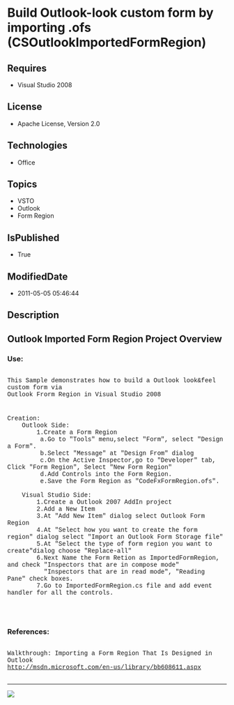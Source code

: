 # Build Outlook-look custom form by importing .ofs (CSOutlookImportedFormRegion)
## Requires
* Visual Studio 2008
## License
* Apache License, Version 2.0
## Technologies
* Office
## Topics
* VSTO
* Outlook
* Form Region
## IsPublished
* True
## ModifiedDate
* 2011-05-05 05:46:44
## Description

<p style="font-family:Courier New"></p>
<h2>Outlook Imported Form Region Project Overview</h2>
<p style="font-family:Courier New"></p>
<h3>Use:</h3>
<p style="font-family:Courier New"><br>
This Sample demonstrates how to build a Outlook look&feel custom form via<br>
Outlook Frorm Region in Visual Studio 2008<br>
<br>
</p>
<h3></h3>
<p style="font-family:Courier New">Creation:<br>
&nbsp;&nbsp;&nbsp;&nbsp;Outlook Side:<br>
&nbsp;&nbsp;&nbsp;&nbsp;&nbsp;&nbsp;&nbsp;&nbsp;1.Create a Form Region<br>
&nbsp;&nbsp;&nbsp;&nbsp;&nbsp;&nbsp;&nbsp;&nbsp; a.Go to &quot;Tools&quot; menu,select &quot;Form&quot;, select &quot;Design a Form&quot;.<br>
&nbsp;&nbsp;&nbsp;&nbsp;&nbsp;&nbsp;&nbsp;&nbsp; b.Select &quot;Message&quot; at &quot;Design From&quot; dialog<br>
&nbsp;&nbsp;&nbsp;&nbsp;&nbsp;&nbsp;&nbsp;&nbsp; c.On the Active Inspector,go to &quot;Developer&quot; tab, Click &quot;Form Region&quot;, Select &quot;New Form Region&quot;<br>
&nbsp;&nbsp;&nbsp;&nbsp;&nbsp;&nbsp;&nbsp;&nbsp; d.Add Controls into the Form Region.<br>
&nbsp;&nbsp;&nbsp;&nbsp;&nbsp;&nbsp;&nbsp;&nbsp; e.Save the Form Region as &quot;CodeFxFormRegion.ofs&quot;.<br>
<br>
&nbsp;&nbsp;&nbsp;&nbsp;Visual Studio Side:<br>
&nbsp;&nbsp;&nbsp;&nbsp;&nbsp;&nbsp;&nbsp;&nbsp;1.Create a Outlook 2007 AddIn project<br>
&nbsp;&nbsp;&nbsp;&nbsp;&nbsp;&nbsp;&nbsp;&nbsp;2.Add a New Item<br>
&nbsp;&nbsp;&nbsp;&nbsp;&nbsp;&nbsp;&nbsp;&nbsp;3.At &quot;Add New Item&quot; dialog select Outlook Form Region<br>
&nbsp;&nbsp;&nbsp;&nbsp;&nbsp;&nbsp;&nbsp;&nbsp;4.At &quot;Select how you want to create the form region&quot; dialog select &quot;Import an Outlook Form Storage file&quot;<br>
&nbsp;&nbsp;&nbsp;&nbsp;&nbsp;&nbsp;&nbsp;&nbsp;5.At &quot;Select the type of form region you want to create&quot;dialog choose &quot;Replace-all&quot;<br>
&nbsp;&nbsp;&nbsp;&nbsp;&nbsp;&nbsp;&nbsp;&nbsp;6.Next Name the Form Retion as ImportedFormRegion, and check &quot;Inspectors that are in compose mode&quot;<br>
&nbsp;&nbsp;&nbsp;&nbsp;&nbsp;&nbsp;&nbsp;&nbsp; &nbsp;&quot;Inspectors that are in read mode&quot;, &quot;Reading Pane&quot; check boxes.<br>
&nbsp;&nbsp;&nbsp;&nbsp;&nbsp;&nbsp;&nbsp;&nbsp;7.Go to ImportedFormRegion.cs file and add event handler for all the controls.<br>
<br>
<br>
<br>
</p>
<h3>References:</h3>
<p style="font-family:Courier New"><br>
Walkthrough: Importing a Form Region That Is Designed in Outlook<br>
<a target="_blank" href="http://msdn.microsoft.com/en-us/library/bb608611.aspx">http://msdn.microsoft.com/en-us/library/bb608611.aspx</a><br>
<br>
</p>
<hr>
<div><a href="http://go.microsoft.com/?linkid=9759640" style="margin-top:3px"><img src="http://bit.ly/onecodelogo">
</a></div>
